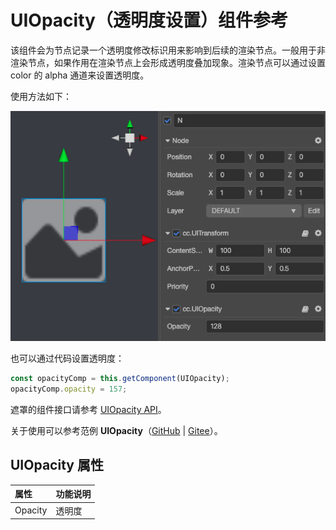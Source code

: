 # UIOpacity（透明度设置）组件参考

该组件会为节点记录一个透明度修改标识用来影响到后续的渲染节点。一般用于非渲染节点，如果作用在渲染节点上会形成透明度叠加现象。渲染节点可以通过设置 color 的 alpha 通道来设置透明度。

使用方法如下：

![ui-opacity](uiopacity/ui-opacity.png)

也可以通过代码设置透明度：

```ts
const opacityComp = this.getComponent(UIOpacity);
opacityComp.opacity = 157;
```

遮罩的组件接口请参考 [UIOpacity API](__APIDOC__/zh/classes/ui.uiopacity.html)。

关于使用可以参考范例 **UIOpacity**（[GitHub](https://github.com/cocos-creator/test-cases-3d/tree/master/assets/cases/ui/other/opacity) | [Gitee](https://gitee.com/mirrors_cocos-creator/test-cases-3d/tree/v3.0/assets/cases/ui/other/opacity)）。

## UIOpacity 属性

| 属性  |   功能说明           |
| :-------------- | :----------- |
| Opacity           | 透明度 |
